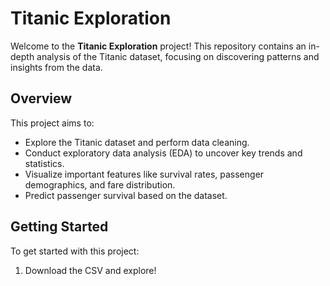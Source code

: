 # Titanic Exploration

Welcome to the **Titanic Exploration** project! This repository contains an in-depth analysis of the Titanic dataset, focusing on discovering patterns and insights from the data.

## Overview

This project aims to:
- Explore the Titanic dataset and perform data cleaning.
- Conduct exploratory data analysis (EDA) to uncover key trends and statistics.
- Visualize important features like survival rates, passenger demographics, and fare distribution.
- Predict passenger survival based on the dataset.

## Getting Started

To get started with this project:
1. Download the CSV and explore!
